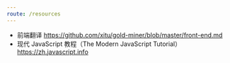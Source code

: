 ```yaml
---
route: /resources
---
```


- 前端翻译 https://github.com/xitu/gold-miner/blob/master/front-end.md
- 现代 JavaScript 教程（The Modern JavaScript Tutorial） https://zh.javascript.info
